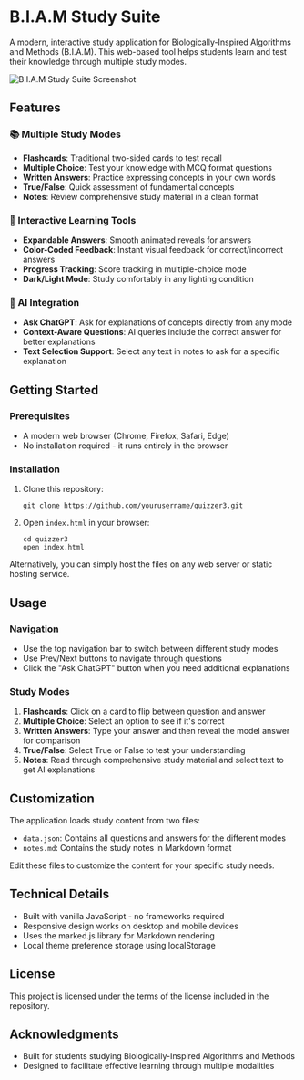 # B.I.A.M Study Suite

A modern, interactive study application for Biologically-Inspired Algorithms and Methods (B.I.A.M). This web-based tool helps students learn and test their knowledge through multiple study modes.

![B.I.A.M Study Suite Screenshot](https://via.placeholder.com/800x450.png?text=B.I.A.M+Study+Suite)

## Features

### 📚 Multiple Study Modes

- **Flashcards**: Traditional two-sided cards to test recall
- **Multiple Choice**: Test your knowledge with MCQ format questions
- **Written Answers**: Practice expressing concepts in your own words
- **True/False**: Quick assessment of fundamental concepts
- **Notes**: Review comprehensive study material in a clean format

### 🔄 Interactive Learning Tools

- **Expandable Answers**: Smooth animated reveals for answers
- **Color-Coded Feedback**: Instant visual feedback for correct/incorrect answers
- **Progress Tracking**: Score tracking in multiple-choice mode
- **Dark/Light Mode**: Study comfortably in any lighting condition

### 🤖 AI Integration

- **Ask ChatGPT**: Ask for explanations of concepts directly from any mode
- **Context-Aware Questions**: AI queries include the correct answer for better explanations
- **Text Selection Support**: Select any text in notes to ask for a specific explanation

## Getting Started

### Prerequisites

- A modern web browser (Chrome, Firefox, Safari, Edge)
- No installation required - it runs entirely in the browser

### Installation

1. Clone this repository:
   ```
   git clone https://github.com/yourusername/quizzer3.git
   ```

2. Open `index.html` in your browser:
   ```
   cd quizzer3
   open index.html
   ```

Alternatively, you can simply host the files on any web server or static hosting service.

## Usage

### Navigation

- Use the top navigation bar to switch between different study modes
- Use Prev/Next buttons to navigate through questions
- Click the "Ask ChatGPT" button when you need additional explanations

### Study Modes

1. **Flashcards**: Click on a card to flip between question and answer
2. **Multiple Choice**: Select an option to see if it's correct
3. **Written Answers**: Type your answer and then reveal the model answer for comparison
4. **True/False**: Select True or False to test your understanding
5. **Notes**: Read through comprehensive study material and select text to get AI explanations

## Customization

The application loads study content from two files:

- `data.json`: Contains all questions and answers for the different modes
- `notes.md`: Contains the study notes in Markdown format

Edit these files to customize the content for your specific study needs.

## Technical Details

- Built with vanilla JavaScript - no frameworks required
- Responsive design works on desktop and mobile devices
- Uses the marked.js library for Markdown rendering
- Local theme preference storage using localStorage

## License

This project is licensed under the terms of the license included in the repository.

## Acknowledgments

- Built for students studying Biologically-Inspired Algorithms and Methods
- Designed to facilitate effective learning through multiple modalities

